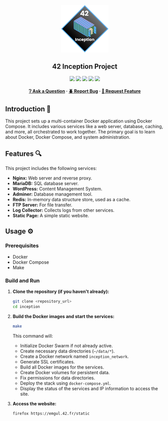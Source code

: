 <div align="center">
  <img src="img/inception.png" alt="Logo" width="150" height="150">
  <h2>42 Inception Project</h2>
    <a href= https://github.com/emre-mr246/42-evaluation><img src="https://img.shields.io/badge/score-101%20%2F%20100-success?style=for-the-badge"/></a>
    <a href= https://github.com/emre-mr246/42-evaluation><img src="https://img.shields.io/badge/circle-5-magenta?style=for-the-badge"/></a>
    <a href= https://github.com/emre-mr246/42-evaluation><img src="https://img.shields.io/badge/42-Evaluation-red?style=for-the-badge"/></a>
    <a href= https://github.com/emre-mr246/42_ring5_inception><img src="https://img.shields.io/github/last-commit/emre-mr246/42_ring5_inception?style=for-the-badge"/></a>
    <a href="https://42istanbul.com.tr/"><img src="https://img.shields.io/badge/42-ISTANBUL-white?style=for-the-badge"/></a>
   
<h4>
    <a href="https://github.com/emre-mr246/42_ring5_inception/issues">❔ Ask a Question</a>
  <span> · </span>
    <a href="https://github.com/emre-mr246/42_ring5_inception/issues">🪲 Report Bug</a>
  <span> · </span>
    <a href="https://github.com/emre-mr246/42_ring5_inception/issues">💬 Request Feature</a>
</h4>
</div>


## Introduction 🚀

This project sets up a multi-container Docker application using Docker Compose. It includes various services like a web server, database, caching, and more, all orchestrated to work together. The primary goal is to learn about Docker, Docker Compose, and system administration.

## Features 🔍

This project includes the following services:

*   **Nginx:** Web server and reverse proxy.
*   **MariaDB:** SQL database server.
*   **WordPress:** Content Management System.
*   **Adminer:** Database management tool.
*   **Redis:** In-memory data structure store, used as a cache.
*   **FTP Server:** For file transfer.
*   **Log Collector:** Collects logs from other services.
*   **Static Page:** A simple static website.

## Usage ⚙️

### Prerequisites

*   Docker
*   Docker Compose
*   Make

### Build and Run

1.  **Clone the repository (if you haven't already):**
    ```bash
    git clone <repository_url>
    cd inception
    ```

2.  **Build the Docker images and start the services:**
    ```bash
    make
    ```
    This command will:
    *   Initialize Docker Swarm if not already active.
    *   Create necessary data directories (`~/data/*`).
    *   Create a Docker network named `inception_network`.
    *   Generate SSL certificates.
    *   Build all Docker images for the services.
    *   Create Docker volumes for persistent data.
    *   Fix permissions for data directories.
    *   Deploy the stack using `docker-compose.yml`.
    *   Display the status of the services and IP information to access the site.

3.  **Access the website:**
    ```bash
    firefox https://emgul.42.fr/static
    ```